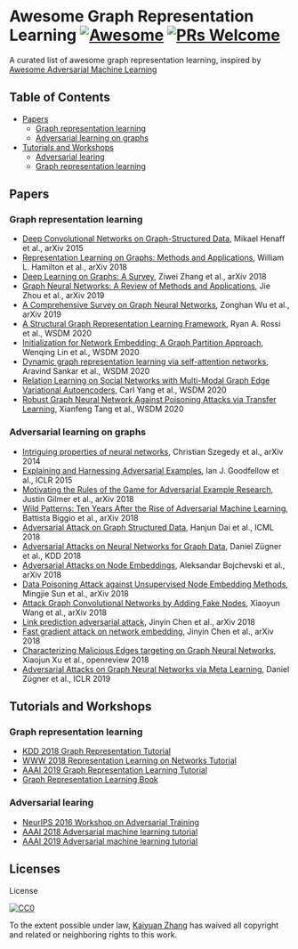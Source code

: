 # Awesome Graph Representation Learning [![Awesome](https://cdn.rawgit.com/sindresorhus/awesome/d7305f38d29fed78fa85652e3a63e154dd8e8829/media/badge.svg)](https://github.com/sindresorhus/awesome) [![PRs Welcome](https://img.shields.io/badge/PRs-welcome-brightgreen.svg?style=flat-square)](http://makeapullrequest.com)


A curated list of awesome graph representation learning, inspired by [Awesome Adversarial Machine Learning](https://github.com/yenchenlin/awesome-adversarial-machine-learning)

## Table of Contents

 - [Papers](#papers)
    - [Graph representation learning](#Graph-representation-learning)
    - [Adversarial learning on graphs](#Adversarial-learning-on-graphs)
 - [Tutorials and Workshops](#Tutorials-and-Workshops)
    - [Adversarial learing](#Adversarial-learing-1)
    - [Graph representation learning](#Graph-representation-learning-1)

## Papers

### Graph representation learning
- [Deep Convolutional Networks on Graph-Structured Data](https://arxiv.org/pdf/1506.05163), Mikael Henaff et al., arXiv 2015
- [Representation Learning on Graphs: Methods and Applications](https://arxiv.org/pdf/1709.05584), William L. Hamilton et al., arXiv 2018
- [Deep Learning on Graphs: A Survey](https://arxiv.org/pdf/1812.04202), Ziwei Zhang et al., arXiv 2018
- [Graph Neural Networks: A Review of Methods and Applications](https://arxiv.org/pdf/1812.08434), Jie Zhou et al., arXiv 2019
- [A Comprehensive Survey on Graph Neural Networks](https://arxiv.org/pdf/1901.00596), Zonghan Wu et al., arXiv 2019
- [A Structural Graph Representation Learning Framework](http://ryanrossi.com/pubs/WSDM20-structural-node-embedding-framework.pdf), Ryan A. Rossi et al., WSDM 2020
- [Initialization for Network Embedding: A Graph Partition Approach](https://arxiv.org/abs/1908.10697), Wenqing Lin et al., WSDM 2020
- [Dynamic graph representation learning via self-attention networks](https://arxiv.org/abs/1812.09430), Aravind Sankar et al., WSDM 2020
- [Relation Learning on Social Networks with Multi-Modal Graph Edge Variational Autoencoders](https://arxiv.org/abs/1911.05465), Carl Yang et al., WSDM 2020
- [Robust Graph Neural Network Against Poisoning Attacks via Transfer Learning](https://arxiv.org/abs/1908.07558), Xianfeng Tang et al., WSDM 2020

### Adversarial learning on graphs
- [Intriguing properties of neural networks](https://arxiv.org/pdf/1312.6199), Christian Szegedy et al., arXiv 2014
- [Explaining and Harnessing Adversarial Examples](https://arxiv.org/pdf/1412.6572), Ian J. Goodfellow et al., ICLR 2015
- [Motivating the Rules of the Game for Adversarial Example Research](https://arxiv.org/pdf/1807.06732), Justin Gilmer et al., arXiv 2018
- [Wild Patterns: Ten Years After the Rise of Adversarial Machine Learning](https://arxiv.org/pdf/1712.03141), Battista Biggio et al., arXiv 2018
- [Adversarial Attack on Graph Structured Data](https://arxiv.org/pdf/1806.02371), Hanjun Dai et al., ICML 2018
- [Adversarial Attacks on Neural Networks for Graph Data](https://arxiv.org/pdf/1805.07984.pdf), Daniel Zügner et al., KDD 2018
- [Adversarial Attacks on Node Embeddings](https://arxiv.org/pdf/1809.01093), Aleksandar Bojchevski et al., arXiv 2018
- [Data Poisoning Attack against Unsupervised Node Embedding Methods](https://arxiv.org/pdf/1810.12881.pdf), Mingjie Sun et al., arXiv 2018
- [Attack Graph Convolutional Networks by Adding Fake Nodes](https://arxiv.org/pdf/1810.10751), Xiaoyun Wang et al., arXiv 2018
- [Link prediction adversarial attack](https://arxiv.org/pdf/1810.01110), Jinyin Chen et al., arXiv 2018
- [Fast gradient attack on network embedding](https://arxiv.org/pdf/1809.02797), Jinyin Chen et al., arXiv 2018
- [Characterizing Malicious Edges targeting on Graph Neural Networks](https://openreview.net/pdf?id=HJxdAoCcYX), Xiaojun Xu et al., openreview 2018
- [Adversarial Attacks on Graph Neural Networks via Meta Learning](https://openreview.net/pdf?id=Bylnx209YX), Daniel Zügner et al., ICLR 2019

## Tutorials and Workshops

### Graph representation learning
- [KDD 2018 Graph Representation Tutorial]( https://ivanbrugere.github.io/kdd2018/)
- [WWW 2018 Representation Learning on Networks Tutorial](http://snap.stanford.edu/proj/embeddings-www/)
- [AAAI 2019 Graph Representation Learning Tutorial ](https://jian-tang.com/files/AAAI19/aaai-grltutorial-part0-intro.pdf)
- [Graph Representation Learning Book](https://www.cs.mcgill.ca/~wlh/grl_book/files/GRL_Book.pdf)

### Adversarial learing
- [NeurIPS 2016 Workshop on Adversarial Training](https://sites.google.com/site/nips2016adversarial/)
- [AAAI 2018 Adversarial machine learning tutorial](https://aaai18adversarial.github.io/)
- [AAAI 2019 Adversarial machine learning tutorial](https://aaai19adversarial.github.io/index.html#)




## Licenses
License

[![CC0](http://i.creativecommons.org/p/zero/1.0/88x31.png)](http://creativecommons.org/publicdomain/zero/1.0/)

To the extent possible under law, [Kaiyuan Zhang](https://kaiyuanzhang.com) has waived all copyright and related or neighboring rights to this work.